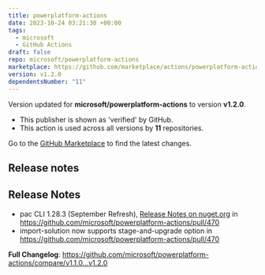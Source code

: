 ```yaml
---
title: powerplatform-actions
date: 2023-10-24 03:21:30 +00:00
tags:
  - microsoft
  - GitHub Actions
draft: false
repo: microsoft/powerplatform-actions
marketplace: https://github.com/marketplace/actions/powerplatform-actions
version: v1.2.0
dependentsNumber: "11"
---
```



Version updated for **microsoft/powerplatform-actions** to version **v1.2.0**.
- This publisher is shown as 'verified' by GitHub.
- This action is used across all versions by **11** repositories.

Go to the [GitHub Marketplace](https://github.com/marketplace/actions/powerplatform-actions) to find the latest changes.

## Release notes

## Release Notes
* pac CLI 1.28.3 (September Refresh), [Release Notes on nuget.org](https://www.nuget.org/packages/Microsoft.PowerApps.CLI) in https://github.com/microsoft/powerplatform-actions/pull/470
* import-solution now supports stage-and-upgrade option in https://github.com/microsoft/powerplatform-actions/pull/470


**Full Changelog**: https://github.com/microsoft/powerplatform-actions/compare/v1.1.0...v1.2.0

